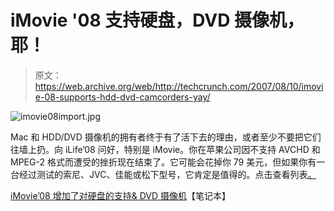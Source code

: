 # iMovie '08 支持硬盘，DVD 摄像机，耶！

> 原文：<https://web.archive.org/web/http://techcrunch.com/2007/08/10/imovie-08-supports-hdd-dvd-camcorders-yay/>

![imovie08import.jpg](img/ae2446096621658b96df9651085ed6d8.png)

Mac 和 HDD/DVD 摄像机的拥有者终于有了活下去的理由，或者至少不要把它们往墙上扔。向 iLife’08 问好，特别是 iMovie。你在苹果公司因不支持 AVCHD 和 MPEG-2 格式而遭受的挫折现在结束了。它可能会花掉你 79 美元，但如果你有一台经过测试的索尼、JVC、佳能或松下型号，它肯定是值得的。点击查看列表[。](https://web.archive.org/web/20140109151532/http://docs.info.apple.com/article.html?artnum=306171)

[iMovie’08 增加了对硬盘的支持& DVD 摄像机](https://web.archive.org/web/20140109151532/http://www.notebooks.com/2007/08/10/imovie-08-adds-support-for-hdd-dvd-camcorders/)【笔记本】